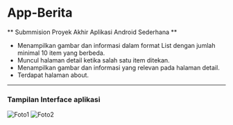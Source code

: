 # App-Berita
 
 ** Submmision Proyek Akhir Aplikasi Android Sederhana **
* Menampilkan gambar dan informasi dalam format List dengan jumlah minimal 10 item yang berbeda.
* Muncul halaman detail ketika salah satu item ditekan.
* Menampilkan gambar dan informasi yang relevan pada halaman detail.
* Terdapat halaman about.

---
**<h3>Tampilan Interface aplikasi</h3>**

![Foto1](https://user-images.githubusercontent.com/84507343/202612427-55183e66-0286-4cb1-8c71-8da5f4976f0e.jpg)
![Foto2](https://user-images.githubusercontent.com/84507343/202612435-62b05fbf-f809-4c84-9fbd-ebceb92f32d3.jpg)

